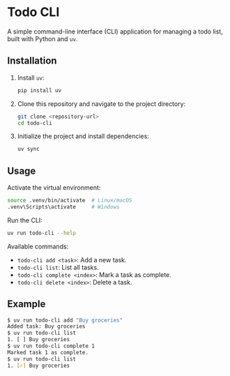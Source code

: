 # Todo CLI

A simple command-line interface (CLI) application for managing a todo list, built with Python and `uv`.

## Installation

1. Install `uv`:
   ```bash
   pip install uv
   ```

2. Clone this repository and navigate to the project directory:
   ```bash
   git clone <repository-url>
   cd todo-cli
   ```

3. Initialize the project and install dependencies:
   ```bash
   uv sync
   ```

## Usage

Activate the virtual environment:
```bash
source .venv/bin/activate  # Linux/macOS
.venv\Scripts\activate     # Windows
```

Run the CLI:
```bash
uv run todo-cli --help
```

Available commands:
- `todo-cli add <task>`: Add a new task.
- `todo-cli list`: List all tasks.
- `todo-cli complete <index>`: Mark a task as complete.
- `todo-cli delete <index>`: Delete a task.

## Example
```bash
$ uv run todo-cli add "Buy groceries"
Added task: Buy groceries
$ uv run todo-cli list
1. [ ] Buy groceries
$ uv run todo-cli complete 1
Marked task 1 as complete.
$ uv run todo-cli list
1. [✓] Buy groceries
```
